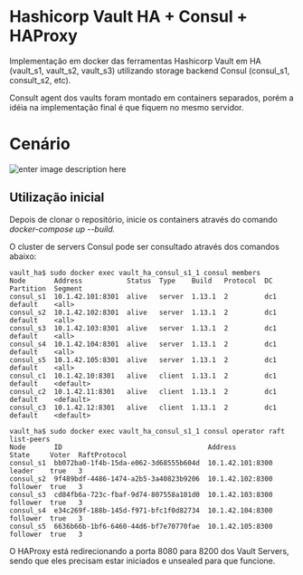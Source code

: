 # Hashicorp Vault HA + Consul + HAProxy

Implementação em docker das ferramentas Hashicorp Vault em HA (vault_s1, vault_s2, vault_s3) utilizando storage backend Consul (consul_s1, consult_s2, etc).

Consult agent dos vaults foram montado em containers separados, porém a idéia na implementação final é que fiquem no mesmo servidor.

# Cenário

![enter image description here](https://i.imgur.com/d6ELesR.png)

## Utilização inicial

Depois de clonar o repositório, inicie os containers através do comando *docker-compose up --build.*

O cluster de servers Consul pode ser consultado através dos comandos abaixo:

    vault_ha$ sudo docker exec vault_ha_consul_s1_1 consul members
    Node       Address           Status  Type    Build   Protocol  DC   Partition  Segment
    consul_s1  10.1.42.101:8301  alive   server  1.13.1  2         dc1  default    <all>
    consul_s2  10.1.42.102:8301  alive   server  1.13.1  2         dc1  default    <all>
    consul_s3  10.1.42.103:8301  alive   server  1.13.1  2         dc1  default    <all>
    consul_s4  10.1.42.104:8301  alive   server  1.13.1  2         dc1  default    <all>
    consul_s5  10.1.42.105:8301  alive   server  1.13.1  2         dc1  default    <all>
    consul_c1  10.1.42.10:8301   alive   client  1.13.1  2         dc1  default    <default>
    consul_c2  10.1.42.11:8301   alive   client  1.13.1  2         dc1  default    <default>
    consul_c3  10.1.42.12:8301   alive   client  1.13.1  2         dc1  default    <default>

    vault_ha$ sudo docker exec vault_ha_consul_s1_1 consul operator raft list-peers
    Node       ID                                    Address           State     Voter  RaftProtocol
    consul_s1  bb072ba0-1f4b-15da-e062-3d68555b604d  10.1.42.101:8300  leader    true   3
    consul_s2  9f489bdf-4486-1474-a2b5-3a40823b9206  10.1.42.102:8300  follower  true   3
    consul_s3  cd84fb6a-723c-fbaf-9d74-807558a101d0  10.1.42.103:8300  follower  true   3
    consul_s4  e34c269f-188b-145d-f971-bfc1f0d82734  10.1.42.104:8300  follower  true   3
    consul_s5  6636b66b-1bf6-6460-44d6-bf7e70770fae  10.1.42.105:8300  follower  true   3

O HAProxy está redirecionando a porta 8080 para 8200 dos Vault Servers, sendo que eles precisam estar iniciados e unsealed para que funcione.
